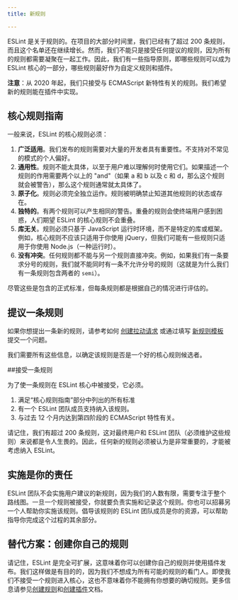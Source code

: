 ```yaml
---
title: 新规则

---
```


ESLint 是关于规则的。在项目的大部分时间里，我们已经有了超过 200 条规则，而且这个名单还在继续增长。然而，我们不能只是接受任何提议的规则，因为所有的规则都需要凝聚在一起工作。因此，我们有一些指导原则，即哪些规则可以成为 ESLint 核心的一部分，哪些规则最好作为自定义规则和插件。

**注意**：从 2020 年起，我们只接受与 ECMAScript 新特性有关的规则。我们希望新的规则能在插件中实现。

## 核心规则指南

一般来说，ESLint 的核心规则必须：

1. **广泛适用**。我们发布的规则需要对大量的开发者具有重要性。不支持对不常见的模式的个人偏好。
1. **通用性**。规则不能太具体，以至于用户难以理解何时使用它们。如果描述一个规则的作用需要两个以上的 "and"（如果 a 和 b 以及 c 和 d，那么这个规则就会被警告），那么这个规则通常就太具体了。
1. **原子化**。规则必须完全独立运作。规则被明确禁止知道其他规则的状态或存在。
1. **独特的**。有两个规则可以产生相同的警告。重叠的规则会使终端用户感到困惑，人们期望 ESLint 的核心规则不会重叠。
1. **库无关**。规则必须只基于 JavaScript 运行时环境，而不是特定的库或框架。例如，核心规则不应该只适用于你使用 jQuery，但我们可能有一些规则只适用于你使用 Node.js（一种运行时）。
1. **没有冲突**。任何规则都不能与另一个规则直接冲突。例如，如果我们有一条要求分号的规则，我们就不能同时有一条不允许分号的规则（这就是为什么我们有一条规则包含两者的 `semi`）。

尽管这些是包含的正式标准，但每条规则都是根据自己的情况进行评估的。

## 提议一条规则

如果你想提出一条新的规则，请参考如何 [创建拉动请求](../developer-guide/contributing/pull-requests) 或通过填写 [新规则模板](https://github.com/eslint/eslint/issues/new/choose) 提交一个问题。

我们需要所有这些信息，以确定该规则是否是一个好的核心规则候选者。

##接受一条规则

为了使一条规则在 ESLint 核心中被接受，它必须。

1. 满足“核心规则指南”部分中列出的所有标准
1. 有一个 ESLint 团队成员支持纳入该规则。
1. 与过去 12 个月内达到第四阶段的 ECMAScript 特性有关。

请记住，我们有超过 200 条规则，这对最终用户和 ESLint 团队（必须维护这些规则）来说都是令人生畏的。因此，任何新的规则必须被认为是非常重要的，才能被考虑纳入 ESLint。

## 实施是你的责任

ESLint 团队不会实施用户建议的新规则，因为我们的人数有限，需要专注于整个路线图。一旦一个规则被接受，你就要负责实施和记录这个规则。你也可以招募另一个人帮助你实施该规则。倡导该规则的 ESLint 团队成员是你的资源，可以帮助指导你完成这个过程的其余部分。

## 替代方案：创建你自己的规则

请记住，ESLint 是完全可扩展，这意味着你可以创建你自己的规则并使用插件发布。我们这样做是有目的的，因为我们不想成为所有可能的规则的看门人。即使我们不接受一个规则进入核心，这也不意味着你不能拥有你想要的确切规则。更多信息请参见[创建规则](../working-with-rules)和[创建插件](../working-with-plugins)文档。
